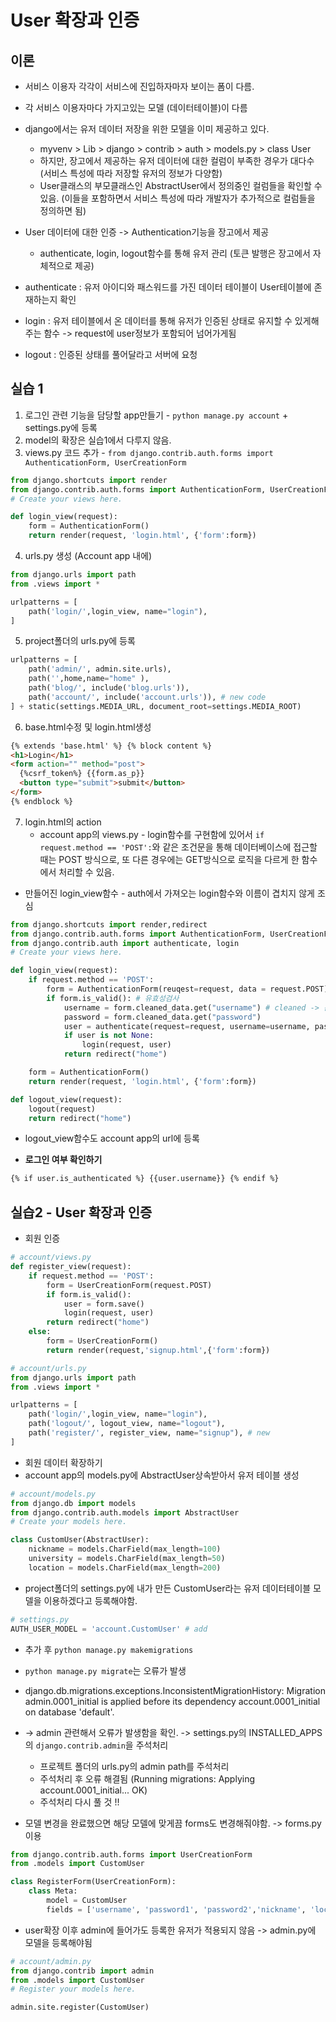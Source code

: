 # User 확장과 인증

## 이론

- 서비스 이용자 각각이 서비스에 진입하자마자 보이는 폼이 다름.
- 각 서비스 이용자마다 가지고있는 모델 (데이터테이블)이 다름

- django에서는 유저 데이터 저장을 위한 모델을 이미 제공하고 있다.

  - myvenv > Lib > django > contrib > auth > models.py > class User
  - 하지만, 장고에서 제공하는 유저 데이터에 대한 컬럼이 부족한 경우가 대다수 (서비스 특성에 따라 저장할 유저의 정보가 다양함)
  - User클래스의 부모클래스인 AbstractUser에서 정의중인 컬럼들을 확인할 수 있음. (이들을 포함하면서 서비스 특성에 따라 개발자가 추가적으로 컬럼들을 정의하면 됨)

- User 데이터에 대한 인증 -> Authentication기능을 장고에서 제공

  - authenticate, login, logout함수를 통해 유저 관리 (토큰 발행은 장고에서 자체적으로 제공)

- authenticate : 유저 아이디와 패스워드를 가진 데이터 테이블이 User테이블에 존재하는지 확인
- login : 유저 테이블에서 온 데이터를 통해 유저가 인증된 상태로 유지할 수 있게해주는 함수 -> request에 user정보가 포함되어 넘어가게됨
- logout : 인증된 상태를 풀어달라고 서버에 요청

## 실습 1

1. 로그인 관련 기능을 담당할 app만들기 - `python manage.py account` + settings.py에 등록
2. model의 확장은 실습1에서 다루지 않음.
3. views.py 코드 추가 - `from django.contrib.auth.forms import AuthenticationForm, UserCreationForm`

```python
from django.shortcuts import render
from django.contrib.auth.forms import AuthenticationForm, UserCreationForm
# Create your views here.

def login_view(request):
    form = AuthenticationForm()
    return render(request, 'login.html', {'form':form})
```

4. urls.py 생성 (Account app 내에)

```python
from django.urls import path
from .views import *

urlpatterns = [
    path('login/',login_view, name="login"),
]
```

5. project폴더의 urls.py에 등록

```python
urlpatterns = [
    path('admin/', admin.site.urls),
    path('',home,name="home" ),
    path('blog/', include('blog.urls')),
    path('account/', include('account.urls')), # new code
] + static(settings.MEDIA_URL, document_root=settings.MEDIA_ROOT)
```

6.  base.html수정 및 login.html생성

```html
{% extends 'base.html' %} {% block content %}
<h1>Login</h1>
<form action="" method="post">
  {%csrf_token%} {{form.as_p}}
  <button type="submit">submit</button>
</form>
{% endblock %}
```

7. login.html의 action
   - account app의 views.py - login함수를 구현함에 있어서 `if request.method == 'POST':`와 같은 조건문을 통해 데이터베이스에 접근할 때는 POST 방식으로, 또 다른 경우에는 GET방식으로 로직을 다르게 한 함수에서 처리할 수 있음.

- 만들어진 login_view함수 - auth에서 가져오는 login함수와 이름이 겹치지 않게 조심

```python
from django.shortcuts import render,redirect
from django.contrib.auth.forms import AuthenticationForm, UserCreationForm
from django.contrib.auth import authenticate, login
# Create your views here.

def login_view(request):
    if request.method == 'POST':
        form = AuthenticationForm(reuqest=request, data = request.POST) # 데이터 요청받음
        if form.is_valid(): # 유효성검사
            username = form.cleaned_data.get("username") # cleaned -> 문제없는 데이터
            password = form.cleaned_data.get("password")
            user = authenticate(request=request, username=username, password=password) # user에 저장
            if user is not None:
                login(request, user)
            return redirect("home")

    form = AuthenticationForm()
    return render(request, 'login.html', {'form':form})

def logout_view(request):
    logout(request)
    return redirect("home")
```

- logout_view함수도 account app의 url에 등록

* **로그인 여부 확인하기**

```html
{% if user.is_authenticated %} {{user.username}} {% endif %}
```

## 실습2 - User 확장과 인증

- 회원 인증

```python
# account/views.py
def register_view(request):
    if request.method == 'POST':
        form = UserCreationForm(request.POST)
        if form.is_valid():
            user = form.save()
            login(request, user)
        return redirect("home")
    else:
        form = UserCreationForm()
        return render(request,'signup.html',{'form':form})

# account/urls.py
from django.urls import path
from .views import *

urlpatterns = [
    path('login/',login_view, name="login"),
    path('logout/', logout_view, name="logout"),
    path('register/', register_view, name="signup"), # new
]
```

- 회원 데이터 확장하기
- account app의 models.py에 AbstractUser상속받아서 유저 테이블 생성

```python
# account/models.py
from django.db import models
from django.contrib.auth.models import AbstractUser
# Create your models here.

class CustomUser(AbstractUser):
    nickname = models.CharField(max_length=100)
    university = models.CharField(max_length=50)
    location = models.CharField(max_length=200)
```

- project폴더의 settings.py에 내가 만든 CustomUser라는 유저 데이터테이블 모델을 이용하겠다고 등록해야함.

```python
# settings.py
AUTH_USER_MODEL = 'account.CustomUser' # add
```

- 추가 후 `python manage.py makemigrations`

* `python manage.py migrate`는 오류가 발생
* django.db.migrations.exceptions.InconsistentMigrationHistory: Migration admin.0001_initial is applied before its dependency account.0001_initial on database 'default'.

* -> admin 관련해서 오류가 발생함을 확인. -> settings.py의 INSTALLED_APPS의 `django.contrib.admin`을 주석처리

  - 프로젝트 폴더의 urls.py의 admin path를 주석처리
  - 주석처리 후 오류 해결됨 (Running migrations: Applying account.0001_initial... OK)
  - 주석처리 다시 풀 것 !!

* 모델 변경을 완료했으면 해당 모델에 맞게끔 forms도 변경해줘야함. -> forms.py이용

```python
from django.contrib.auth.forms import UserCreationForm
from .models import CustomUser

class RegisterForm(UserCreationForm):
    class Meta:
        model = CustomUser
        fields = ['username', 'password1', 'password2','nickname', 'location', 'university']
```

- user확장 이후 admin에 들어가도 등록한 유저가 적용되지 않음 -> admin.py에 모델을 등록해야됨

```python
# account/admin.py
from django.contrib import admin
from .models import CustomUser
# Register your models here.

admin.site.register(CustomUser)
```
